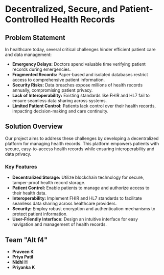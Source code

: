 # Decentralized, Secure, and Patient-Controlled Health Records

## Problem Statement

In healthcare today, several critical challenges hinder efficient patient care and data management:
- **Emergency Delays:** Doctors spend valuable time verifying patient records during emergencies.
- **Fragmented Records:** Paper-based and isolated databases restrict access to comprehensive patient information.
- **Security Risks:** Data breaches expose millions of health records annually, compromising patient privacy.
- **Lack of Interoperability:** Existing standards like FHIR and HL7 fail to ensure seamless data sharing across systems.
- **Limited Patient Control:** Patients lack control over their health records, impacting decision-making and care continuity.

## Solution Overview

Our project aims to address these challenges by developing a decentralized platform for managing health records. This platform empowers patients with secure, easy-to-access health records while ensuring interoperability and data privacy.

### Key Features

- **Decentralized Storage:** Utilize blockchain technology for secure, tamper-proof health record storage.
- **Patient Control:** Enable patients to manage and authorize access to their health data.
- **Interoperability:** Implement FHIR and HL7 standards to facilitate seamless data sharing across healthcare providers.
- **Security:** Employ robust encryption and authentication mechanisms to protect patient information.
- **User-Friendly Interface:** Design an intuitive interface for easy navigation and management of health records.

## Team "Alt f4"

- **Praveen K**
- **Priya Patil**
- **Nidhi H**
- **Priyanka K**
